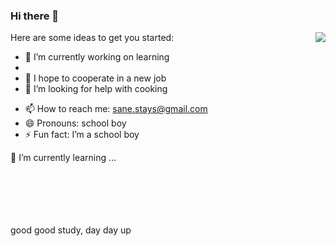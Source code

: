 ### Hi there 👋

<!--
**SaneHe/SaneHe** is a ✨ _special_ ✨ repository because its `README.md` (this file) appears on your GitHub profile.

Here are some ideas to get you started:

- 🔭 I’m currently working on ...
- 
- 👯 I’m looking to collaborate on a new job
- 🤔 I’m looking for help with ...
- 💬 Ask me about ...
- 📫 How to reach me: ...
- 😄 Pronouns: ...
- ⚡ Fun fact: ...
-->

<a style="display:block" href="https://github.com/anuraghazra/github-readme-stats">
  <img align="right" src="https://github-readme-stats.vercel.app/api?username=SaneHe&theme=dark&show_icons=true&hide_title=true" />
</a>

<!-- <a style="display:block" href="https://github.com/anuraghazra/github-readme-stats">
  <img align="right" src="https://github-readme-stats.vercel.app/api/top-langs/?username=SaneHe&theme=dark" />
</a> -->

Here are some ideas to get you started:

- 🔭 I’m currently working on learning
- 
- 👯 I hope to cooperate in a new job
- 🤔 I’m looking for help with cooking
<!-- - 💬 Ask me about ... -->
- 📫 How to reach me: sane.stays@gmail.com
- 😄 Pronouns: school boy
- ⚡ Fun fact: I’m a school boy

🌱 I’m currently learning ...

<br/><br/><br/><br/><br/>
good good study, day day up

<!-- <p align="center"> 
  Visitor count<br>
  <img src="https://profile-counter.glitch.me/SaneHe/count.svg" />
</p> -->
